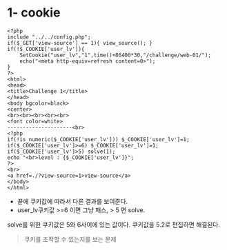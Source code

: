 # 1- cookie
```php+HTML
<?php
include "../../config.php";
if($_GET['view-source'] == 1){ view_source(); }
if(!$_COOKIE['user_lv']){
    SetCookie("user_lv","1",time()+86400*30,"/challenge/web-01/");
    echo("<meta http-equiv=refresh content=0>");
}
?>
<html>
<head>
<title>Challenge 1</title>
</head>
<body bgcolor=black>
<center>
<br><br><br><br><br>
<font color=white>
---------------------<br>
<?php
if(!is_numeric($_COOKIE['user_lv'])) $_COOKIE['user_lv']=1;
if($_COOKIE['user_lv']>=6) $_COOKIE['user_lv']=1;
if($_COOKIE['user_lv']>5) solve(1);
echo "<br>level : {$_COOKIE['user_lv']}";
?>
<br>
<a href=./?view-source=1>view-source</a>
</body>
</html>
```

- 끝에 쿠키값에 따라서 다른 결과를 보여준다. 
- user_lv쿠키값 >=6 이면 그냥 패스, > 5 면 solve.

solve를 위한 쿠키값은 5와 6사이에 있는 값이다.
쿠키값을 5.2로 편집하면 해결된다. 

>쿠키를 조작할 수 있는지를 보는 문제
